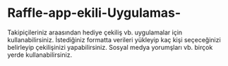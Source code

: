 # Raffle-app-ekili-Uygulamas-
Takipiçileriniz araasından hediye çekiliş vb. uygulamalar için kullanabilirsiniz.
İstediğiniz formatta verileri yükleyip kaç kişi seçeceğinizi belirleyip çekilişinizi yapabilirsiniz.
Sosyal medya yorumşları vb. birçok yerde kullanabilirsiniz.
